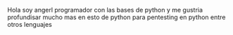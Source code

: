 Hola soy angerl programador con las bases de python y me gustria profundisar mucho mas en esto de python para pentesting en python entre otros lenguajes

<!---
angellvelas/angellvelas is a ✨ special ✨ repository because its `README.md` (this file) appears on your GitHub profile.
You can click the Preview link to take a look at your changes.
--->

